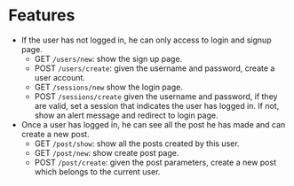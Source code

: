 # Features
* If the user has not logged in, he can only access to login and signup page.
    * GET ```/users/new```: show the sign up page.
    * POST ```/users/create```: given the username and password, create a user account.
    * GET ```/sessions/new``` show the login page.
    * POST ```/sessions/create``` given the username and password, if they are valid, 
    set a session that indicates the user has logged in. If not, show an alert message and redirect to login page.
* Once a user has logged in, he can see all the post he has made and can create a new post.
    * GET ```/post/show```: show all the posts created by this user.
    * GET ```/post/new```: show create post page.
    * POST ```/post/create```: given the post parameters, create a new post which belongs to the current user.
